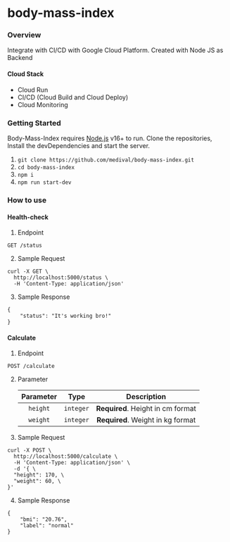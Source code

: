 # body-mass-index

### Overview

Integrate with CI/CD with Google Cloud Platform. Created with Node JS as Backend

#### Cloud Stack

- Cloud Run
- CI/CD (Cloud Build and Cloud Deploy)
- Cloud Monitoring

### Getting Started

Body-Mass-Index requires [Node.js](https://nodejs.org/) v16+ to run.
Clone the repositories, Install the devDependencies and start the server.

1. `git clone https://github.com/medival/body-mass-index.git`
2. `cd body-mass-index`
3. `npm i`
4. `npm run start-dev`

### How to use

#### Health-check

1. Endpoint

```
GET /status
```

2. Sample Request

```
curl -X GET \
  http://localhost:5000/status \
  -H 'Content-Type: application/json'
```

3. Sample Response

```
{
    "status": "It's working bro!"
}
```

#### Calculate

1. Endpoint

```
POST /calculate
```

2. Parameter

   | Parameter |   Type    |            Description            |
   | :-------: | :-------: | :-------------------------------: |
   | `height`  | `integer` | **Required**. Height in cm format |
   | `weight`  | `integer` | **Required**. Weight in kg format |

3. Sample Request

```
curl -X POST \
  http://localhost:5000/calculate \
  -H 'Content-Type: application/json' \
  -d '{ \
  "height": 170, \
  "weight": 60, \
}'
```

4. Sample Response

```
{
    "bmi": "20.76",
    "label": "normal"
}
```
